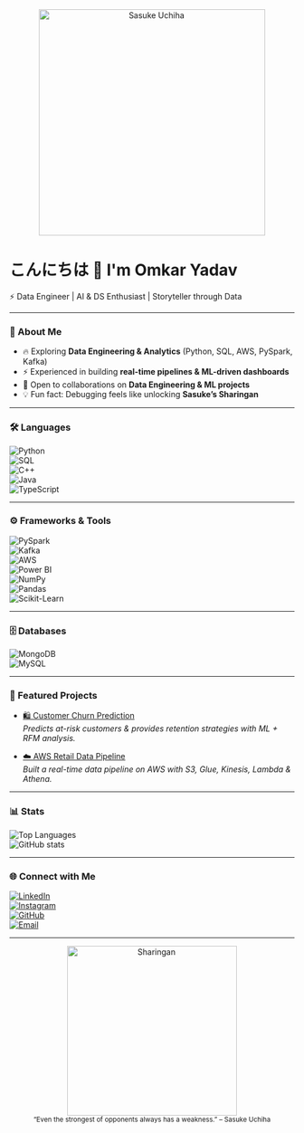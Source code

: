 <!-- Sasuke Theme GitHub Profile README -->

<div align="center">
  <img src="https://media3.giphy.com/media/v1.Y2lkPTc5MGI3NjExMWE4czY2N2VoZDU2c29vdGRyN2Z3cWZkd21ydHc2amN0dWRhdWxldyZlcD12MV9pbnRlcm5hbF9naWZfYnlfaWQmY3Q9Zw/3fNmJ20ErpkjK/giphy.gif" width="400" alt="Sasuke Uchiha"/>
</div>

# こんにちは 👋 I'm Omkar Yadav  

⚡ Data Engineer | AI & DS Enthusiast | Storyteller through Data  

---

### 👤 About Me  
- 🔥 Exploring **Data Engineering & Analytics** (Python, SQL, AWS, PySpark, Kafka)  
- ⚡ Experienced in building **real-time pipelines & ML-driven dashboards**  
- 🤝 Open to collaborations on **Data Engineering & ML projects**  
- 💡 Fun fact: Debugging feels like unlocking **Sasuke’s Sharingan**  

---

### 🛠 Languages    
 

![Python](https://img.shields.io/badge/Python-%233776AB.svg?style=for-the-badge&logo=python&logoColor=white)  
![SQL](https://img.shields.io/badge/SQL-%23003B57.svg?style=for-the-badge&logo=postgresql&logoColor=white)  
![C++](https://img.shields.io/badge/C++-%2300599C.svg?style=for-the-badge&logo=cplusplus&logoColor=white)  
![Java](https://img.shields.io/badge/Java-%23007396.svg?style=for-the-badge&logo=openjdk&logoColor=white)  
![TypeScript](https://img.shields.io/badge/TypeScript-%233178C6.svg?style=for-the-badge&logo=typescript&logoColor=white)  



---

### ⚙️ Frameworks & Tools  
![PySpark](https://img.shields.io/badge/-PySpark-E25A1C?logo=apachespark&logoColor=white)  
![Kafka](https://img.shields.io/badge/-Kafka-000000?logo=apachekafka&logoColor=white)  
![AWS](https://img.shields.io/badge/-AWS-FF9900?logo=amazonaws&logoColor=white)  
![Power BI](https://img.shields.io/badge/-PowerBI-F2C811?logo=powerbi&logoColor=black)  
![NumPy](https://img.shields.io/badge/-NumPy-013243?logo=numpy&logoColor=white)  
![Pandas](https://img.shields.io/badge/-Pandas-150458?logo=pandas&logoColor=white)  
![Scikit-Learn](https://img.shields.io/badge/-ScikitLearn-F7931E?logo=scikitlearn&logoColor=white)  

---

### 🗄 Databases  
![MongoDB](https://img.shields.io/badge/-MongoDB-47A248?logo=mongodb&logoColor=white)  
![MySQL](https://img.shields.io/badge/-MySQL-4479A1?logo=mysql&logoColor=white)  

---

### 🚀 Featured Projects  
- [🛍 Customer Churn Prediction](https://github.com/OmkarY6978/Proactive-Customer-Retention)  
  *Predicts at-risk customers & provides retention strategies with ML + RFM analysis.*  

- [☁️ AWS Retail Data Pipeline](https://github.com/OmkarY6978/AWS-retail-data-pipeline)  
  *Built a real-time data pipeline on AWS with S3, Glue, Kinesis, Lambda & Athena.*  

---

### 📊 Stats  
![Top Languages](https://github-readme-stats.vercel.app/api/top-langs/?username=OmkarY6978&layout=compact&theme=tokyonight)  
![GitHub stats](https://github-readme-stats.vercel.app/api?username=OmkarY6978&show_icons=true&theme=tokyonight)  

---

### 🌐 Connect with Me  
[![LinkedIn](https://img.shields.io/badge/-LinkedIn-0A66C2?logo=linkedin&logoColor=white)](https://linkedin.com/in/omkar-yadav)  
[![Instagram](https://img.shields.io/badge/-Instagram-E4405F?logo=instagram&logoColor=white)](https://instagram.com/)  
[![GitHub](https://img.shields.io/badge/-GitHub-181717?logo=github&logoColor=white)](https://github.com/OmkarY6978)  
[![Email](https://img.shields.io/badge/-Email-D14836?logo=gmail&logoColor=white)](mailto:omkaryadav532@gmail.com)  

---

<div align="center">
  <img src="https://media.giphy.com/media/jn6uU5Lk7rELe/giphy.gif" width="300" alt="Sharingan"/>
  <br>
  <sub>“Even the strongest of opponents always has a weakness.” – Sasuke Uchiha</sub>
</div>
